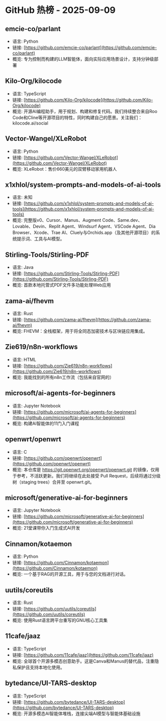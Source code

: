# GitHub 热榜 - 2025-09-09

## emcie-co/parlant
- 语言: Python
- 链接: [https://github.com/emcie-co/parlant](https://github.com/emcie-co/parlant)
- 概览: 专为控制而构建的LLM智能体，面向实际应用场景设计，支持分钟级部署

## Kilo-Org/kilocode
- 语言: TypeScript
- 链接: [https://github.com/Kilo-Org/kilocode](https://github.com/Kilo-Org/kilocode)
- 概览: 开源AI编程助手，用于规划、构建和修复代码。我们持续整合来自Roo Code和Cline等开源项目的特性，同时构建自己的愿景。关注我们：kilocode.ai/social

## Vector-Wangel/XLeRobot
- 语言: Python
- 链接: [https://github.com/Vector-Wangel/XLeRobot](https://github.com/Vector-Wangel/XLeRobot)
- 概览: XLeRobot：售价660美元的双臂移动家用机器人

## x1xhlol/system-prompts-and-models-of-ai-tools
- 语言: 未知
- 链接: [https://github.com/x1xhlol/system-prompts-and-models-of-ai-tools](https://github.com/x1xhlol/system-prompts-and-models-of-ai-tools)
- 概览: 完整版v0、Cursor、Manus、Augment Code、Same.dev、Lovable、Devin、Replit Agent、Windsurf Agent、VSCode Agent、Dia Browser、Xcode、Trae AI、Cluely与Orchids.app（及其他开源项目）的系统提示词、工具与AI模型。

## Stirling-Tools/Stirling-PDF
- 语言: Java
- 链接: [https://github.com/Stirling-Tools/Stirling-PDF](https://github.com/Stirling-Tools/Stirling-PDF)
- 概览: 首款本地托管式PDF文件多功能处理Web应用

## zama-ai/fhevm
- 语言: Rust
- 链接: [https://github.com/zama-ai/fhevm](https://github.com/zama-ai/fhevm)
- 概览: FHEVM：全栈框架，用于将全同态加密技术与区块链应用集成。

## Zie619/n8n-workflows
- 语言: HTML
- 链接: [https://github.com/Zie619/n8n-workflows](https://github.com/Zie619/n8n-workflows)
- 概览: 我能找到的所有n8n工作流（包括来自官网的）

## microsoft/ai-agents-for-beginners
- 语言: Jupyter Notebook
- 链接: [https://github.com/microsoft/ai-agents-for-beginners](https://github.com/microsoft/ai-agents-for-beginners)
- 概览: 构建AI智能体的11门入门课程

## openwrt/openwrt
- 语言: C
- 链接: [https://github.com/openwrt/openwrt](https://github.com/openwrt/openwrt)
- 概览: 本仓库是 https://git.openwrt.org/openwrt/openwrt.git 的镜像，仅用于参考，不活跃更新。我们将继续在此处接受 Pull Request，后续将通过分级树（staging trees）合并至 openwrt.git。

## microsoft/generative-ai-for-beginners
- 语言: Jupyter Notebook
- 链接: [https://github.com/microsoft/generative-ai-for-beginners](https://github.com/microsoft/generative-ai-for-beginners)
- 概览: 21堂课带你入门生成式AI开发

## Cinnamon/kotaemon
- 语言: Python
- 链接: [https://github.com/Cinnamon/kotaemon](https://github.com/Cinnamon/kotaemon)
- 概览: 一个基于RAG的开源工具，用于与您的文档进行对话。

## uutils/coreutils
- 语言: Rust
- 链接: [https://github.com/uutils/coreutils](https://github.com/uutils/coreutils)
- 概览: 使用Rust语言跨平台重写的GNU核心工具集

## 11cafe/jaaz
- 语言: TypeScript
- 链接: [https://github.com/11cafe/jaaz](https://github.com/11cafe/jaaz)
- 概览: 全球首个开源多模态创意助手。这是Canva和Manus的替代品，注重隐私保护且支持本地化使用。

## bytedance/UI-TARS-desktop
- 语言: TypeScript
- 链接: [https://github.com/bytedance/UI-TARS-desktop](https://github.com/bytedance/UI-TARS-desktop)
- 概览: 开源多模态AI智能体堆栈，连接尖端AI模型与智能体基础设施

